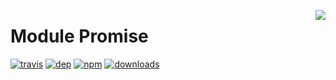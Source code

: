 <a href="http://promises-aplus.github.com/promises-spec"><img src="http://promises-aplus.github.com/promises-spec/assets/logo-small.png" align="right"></a>

# Module Promise
[![travis][travis-image]][travis-url]
[![dep][dep-image]][dep-url]
[![npm][npm-image]][npm-url]
[![downloads][downloads-image]][downloads-url]

[travis-image]: https://img.shields.io/travis/stenin-nikita/module-promise.svg?style=flat
[travis-url]: https://travis-ci.org/stenin-nikita/module-promise
[dep-image]: https://img.shields.io/david/stenin-nikita/module-promise.svg?style=flat
[dep-url]: https://david-dm.org/stenin-nikita/module-promise
[npm-image]: https://img.shields.io/npm/v/module-promise.svg?style=flat
[npm-url]: https://npmjs.org/package/module-promise
[downloads-image]: https://img.shields.io/npm/dm/module-promise.svg?style=flat
[downloads-url]: https://npmjs.org/package/module-promise
